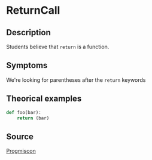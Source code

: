 # ReturnCall

## Description

Students believe that `return` is a function.

## Symptoms

We're looking for parentheses after the `return` keywords

## Theorical examples

```py
def foo(bar):
    return (bar)
```

## Source
[Progmiscon](https://progmiscon.org/misconceptions/Python/ReturnCall/)
